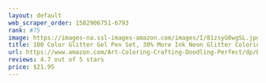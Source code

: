 ```yaml
---
layout: default 
﻿web_scraper_order: 1582906751-6793
rank: #75
image: https://images-na.ssl-images-amazon.com/images/I/81zsyG8wgSL.jpg
title: 100 Color Glitter Gel Pen Set, 30% More Ink Neon Glitter Coloring Pens Art Marker for Adult…
url: https://www.amazon.com/Art-Coloring-Crafting-Doodling-Perfect/dp/B073PXWWJG/ref=zg_mw_office-products_75?_encoding=UTF8&psc=1&refRID=Y9VNBM18FDP0BQYNCJ3S
reviews: 4.7 out of 5 stars
price: $21.95 
---
```

